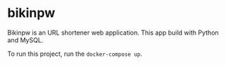 # bikinpw
Bikinpw is an URL shortener web application. This app build with Python and MySQL.

To run this project, run the `docker-compose up`.
